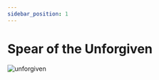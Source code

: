 ```yaml
---
sidebar_position: 1
---
```


# Spear of the Unforgiven

![unforgiven](https://vwiki.valorserver.com/api/item/picture/spear%20of%20the%20unforgiven)
